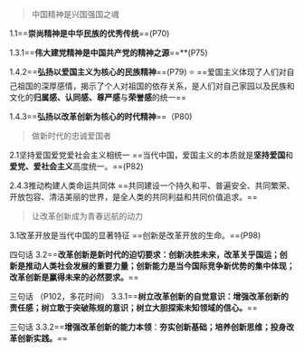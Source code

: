 >中国精神是兴国强国之魂

1.1==**崇尚精神是中华民族的优秀传统**==(P70)

1.3.1==**伟大建党精神是中国共产党的精神之源**==**(P75)

1.4.2==**弘扬以爱国主义为核心的民族精神**==(P79) ⭐
==爱国主义体现了人们对自己祖国的深厚感情，揭示了个人对祖国的依存关系，是人们对自己家园以及民族和文化的**归属感、认同感、尊严感**与**荣誉感**的统一==

1.4.3==**弘扬以改革创新为核心的时代精神**==（P80)

>做新时代的忠诚爱国者

2.1坚持爱国爱党爱社会主义相统一
==当代中国，爱国主义的本质就是**坚持爱国**和**爱党、爱社会主义**高度统一。==(P82)

2.4.3推动构建人类命运共同体
==共同建设一个持久和平、普遍安全、共同繁荣、开放包容、清洁美丽的世界，是全人类的共同利益和共同价值追求。==

>让改革创新成为青春远航的动力

3.1改革开放是当代中国的显著特征
==创新是改革开放的生命。==(P98)

四句话
3.2==**改革创新是新时代的迫切要求：创新决胜未来，改革关乎国运；创新是推动人类社会发展的重要力量；创新能力是当今国际竞争新优势的集中体现；改革创新是赢得未来的必然要求。**==

三句话 （P102，多花时间）
3.3.1==**树立改革创新的自觉意识：增强改革创新的责任感；树立敢于突破陈规的意识；树立大胆探索未知领域的信心。**==

三句话
3.3.2==**增强改革创新的能力本领**：**夯实创新基础；培养创新思维；投身改革创新实践。**==



